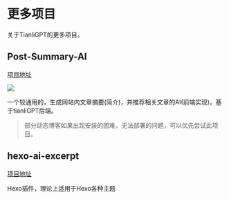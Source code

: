 # 更多项目

关于TianliGPT的更多项目。

## Post-Summary-AI

[项目地址](https://github.com/qxchuckle/Post-Summary-AI)

![](https://p.zhheo.com/w21iMJ21690881693368736822.png!blogimg)

一个较通用的，生成网站内文章摘要(简介)，并推荐相关文章的AI(前端实现)，基于tianliGPT后端。

> 部分动态博客如果出现安装的困难，无法部署的问题，可以优先尝试此项目。

## hexo-ai-excerpt

[项目地址](https://github.com/rootlexblog/hexo-ai-excerpt)

Hexo插件，理论上适用于Hexo各种主题